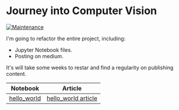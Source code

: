 # Journey into Computer Vision

[![Maintenance](https://img.shields.io/badge/Maintained%3F-yes-green.svg)](https://GitHub.com/Naereen/StrapDown.js/graphs/commit-activity)

I'm going to refactor the entire project, including:

* Jupyter Notebook files.
* Posting on medium.

It's will take some weeks to restar and find a regularity on publishing content.


| Notebook    | Article |
| -------- | ------- |
| [hello_world](notebooks/0_hello.ipynb)  | [hello_world article](https://medium.com/@mar.salvalaggio/opencv-pt-0-hello-world-45703c85a0d0)    |

